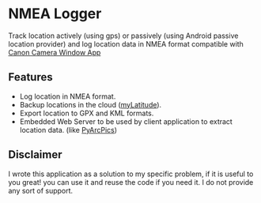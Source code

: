 NMEA Logger
===========

Track location actively (using gps) or passively (using Android passive location provider) and log 
location data in NMEA format compatible with [Canon Camera Window App](https://play.google.com/store/apps/details?id=jp.co.canon.ic.camcomapp.cw.ui.activity)


Features
--------
* Log location in NMEA format.
* Backup locations in the cloud ([myLatitude](https://bitbucket.org/nparley/mylatitude/wiki/Home)).
* Export location to GPX and KML formats.
* Embedded Web Server to be used by client application to extract location data. (like [PyArcPics](https://github.com/hmrs-cr/PyArcPics))

Disclaimer
----------
I wrote this application as a solution to my specific problem, if it is useful to you great! you can
use it and reuse the code if you need it. I do not provide any sort of support.
